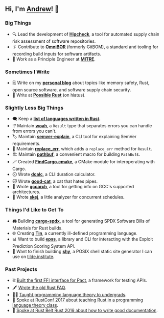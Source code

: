 ## Hi, I'm [Andrew][me]! :wave:

### Big Things

- 🔍 Lead the development of __[Hipcheck][hipcheck]__, a tool for automated supply chain risk assessment of software repositories.
- 🖇️ Contribute to __[OmniBOR][omnibor]__ (formerly GitBOM), a standard and tooling for recording build inputs for software artifacts.
- 🔧 Work as a Principle Engineer at __[MITRE][mitre]__.

### Sometimes I Write

- 🗒️ Write on my __[personal blog][meblog]__ about topics like memory safety, Rust, open source software, and software supply chain security.
- 🦀 Write at __[Possible Rust][poss]__ (on hiatus).

### Slightly Less Big Things

- 🗨️ Keep a __[list of languages written in Rust][langs]__.
- ⁉️ Maintain __[woah][woah]__, a `Result` type that separates errors you can handle from errors you can't.
- 🏷️ Maintain __[semver-explain][semver-explain]__, a CLI tool for explaining SemVer requirements.
- 🛑 Maintain __[replace_err][replace_err]__, which adds a `replace_err` method for `Result`.
- 🏗️ Maintain __[pathbuf][pathbuf]__, a convenient macro for building `PathBuf`s.
- 🪄 Created __[FindCargo.cmake][findcargo]__, a CMake module for interoperating with Cargo.
- ⏲️ Wrote __[dcalc][dcalc]__, a CLI duration calculator.
- 🐱 Wrote __[good-cat][good-cat]__, a cat that hates pipes.
- 📎 Wrote __[gccarch][gccarch]__, a tool for getting info on GCC's supported architectures.
- 📆 Wrote __[skej][skej]__, a little analyzer for concurrent schedules.

### Things I'd Like to Get To

- 🖨️ Building __[cargo-spdx][cargo-spdx]__, a tool for generating SPDX Software Bills of Materials for Rust builds.
- 🌐 Creating __[Tin][tin]__, a currently ill-defined programming language.
- 📊 Want to build __[epss][epss]__, a library and CLI for interacting with the Exploit Prediction Scoring System API.
- 💭 Want to finish building __[shy][shy]__, a POSIX shell static site generator I can use on [tilde.institute][tilde].

### Past Projects

- ⛓️ [Built the first FFI interface for Pact](https://github.com/pact-foundation/pact-reference/pull/97), a framework for testing APIs.
- 🖋️ [Wrote the old Rust FAQ](https://github.com/rust-lang/prev.rust-lang.org/pull/202).
- 👨‍🏫 [Taught programming language theory to undergrads][proglangs].
- 🎒 [Spoke at RustConf 2017 about teaching Rust in a programming language theory class](https://www.youtube.com/watch?v=0PhfaFkzdBA).
- 📖 [Spoke at Rust Belt Rust 2016 about how to write good documentation](https://www.youtube.com/watch?v=Wz2oFEDwiOk).

[me]: https://www.alilleybrinker.com
[meblog]: https://www.alilleybrinker.com/blog/
[hipcheck]: https://github.com/mitre/hipcheck
[mitre]: https://mitre.org
[rust]: https://rust-lang.org
[poss]: https://www.possiblerust.com
[mentor]: https://rustbeginners.github.io/awesome-rust-mentors/
[twitter]: https://twitter.com/alilleybrinker
[langs]: https://github.com/alilleybrinker/langs-in-rust
[woah]: https://github.com/alilleybrinker/woah/
[mentoring_page]: https://github.com/alilleybrinker/alilleybrinker/blob/master/MENTORING.md
[migrate]: https://gist.github.com/alilleybrinker/4ed6badfa317cd6d5e9f74c95d71309a
[tin]: https://github.com/alilleybrinker/tin
[skej]: https://github.com/alilleybrinker/skej
[dcalc]: https://github.com/alilleybrinker/dcalc
[semver-explain]: https://github.com/alilleybrinker/semver-explain
[good-cat]: https://github.com/alilleybrinker/good-cat
[replace_err]: https://github.com/alilleybrinker/replace_err
[gccarch]: https://github.com/alilleybrinker/gccarch
[omnibor]: https://github.com/omnibor/gitbom-rs
[cargo-spdx]: https://github.com/alilleybrinker/cargo-spdx
[proglangs]: https://github.com/alilleybrinker/programming-languages-course
[pathbuf]: https://github.com/alilleybrinker/pathbuf
[findcargo]: https://github.com/alilleybrinker/FindCargo.cmake
[epss]: https://github.com/alilleybrinker/epss
[shy]: https://github.com/alilleybrinker/shy
[tilde]: https://tilde.institute
